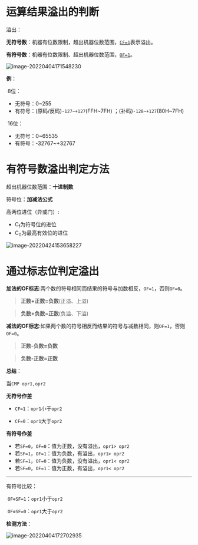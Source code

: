# 运算结果溢出的判断

溢出：

**无符号数**：机器有位数限制，超出机器位数范围，[`CF=1`](../../第二章/执行部件EU/标志寄存器/标志寄存器FR.md)表示溢出。

**有符号数**：机器有位数限制、超出机器位数范围，[`OF=1`](../../第二章/执行部件EU/标志寄存器/标志寄存器FR.md)。

![image-20220404171548230](https://cdn.jsdelivr.net/gh/letengzz/Two-C@main/img/PM/First/%E6%BA%A2%E5%87%BA%E5%88%A4%E6%96%AD.png)

**例**：

​	8位：

- 无符号：0~255 
- 有符号：(原码/反码)`-127~+127`(FFH~7FH) ；(补码)`-128~+127`(80H~7FH)

​	16位：

- 无符号：0~65535 
- 有符号：-32767~+32767

# 有符号数溢出判定方法

超出机器位数范围：**十进制数**

符号位：**加减法公式**

高两位进位（异或门）: 

- C<sub>f</sub>为符号位的进位
- C<sub>0</sub>为最高有效位的进位

![image-20220424153658227](https://cdn.jsdelivr.net/gh/letengzz/Two-C@main/img/PM/First/%E6%BA%A2%E5%87%BA%E5%88%A4%E5%AE%9A2.png)

# 通过标志位判定溢出

**加法的OF标志**:两个数的符号相同而结果的符号与加数相反，`OF=1`，否则`OF=0`。

> **正数+正数=负数**(正溢、上溢)

> **负数+负数=正数**(负溢、下溢)

**减法的OF标志**:如果两个数的符号相反而结果的符号与减数相同，则`OF=1`，否则`OF=0`。

> **正数-负数=负数**

> **负数-正数=正数**

**总结**：

当`CMP opr1,opr2`

**无符号作差**

- `CF=1`：`opr1`小于`opr2`

- `CF=0`：`opr1`大于`opr2`

**有符号作差**

- 若`SF=0`，`OF=0`：值为正数，没有溢出，`opr1> opr2`
- 若`SF=1`，`OF=1`：值为负数，有溢出，`opr1> opr2`
- 若`SF=1`，`OF=0`：值为负数，没有溢出，`opr1< opr2`
- 若`SF=0`，`OF=1`：值为正数，有溢出，`opr1< opr2`

------

有符号比较：

​	`OF⊕SF=1`：`opr1`小于`opr2`

​	`OF⊕SF=0`：`opr1`大于`opr2`

**检测方法**：

![image-20220404172702935](https://cdn.jsdelivr.net/gh/letengzz/Two-C@main/img/PM/First/%E6%BA%A2%E5%87%BA%E6%A3%80%E6%B5%8B%E6%96%B9%E6%B3%95.png)

